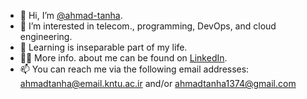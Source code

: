 - 👋 Hi, I’m [@ahmad-tanha](https://github.com/ahmad-tanha/Who-is-Who).
- 👀 I’m interested in telecom., programming, DevOps, and cloud engineering.
- 🌱 Learning is inseparable part of my life.
- 🙋‍♂️ More info. about me can be found on [LinkedIn](https://www.linkedin.com/in/ahmad-tanha/). 
- 📫 You can reach me via the following email addresses: 
ahmadtanha@email.kntu.ac.ir and/or ahmadtanha1374@gmail.com 

<!---
ahmad-tanha/ahmad-tanha is a ✨ special ✨ repository because its `README.md` (this file) appears on your GitHub profile.
You can click the Preview link to take a look at your changes.
--->
